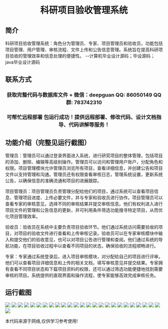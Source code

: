 <p><h1 align="center">科研项目验收管理系统</h1></p>

## 简介
科研项目验收管理系统：角色分为管理员、专家、项目管理员和验收员，功能包括项目管理、用户管理、审核流程、文件上传和公告信息管理。系统旨在提高科研项目验收的管理效率和信息处理的便捷性。    --计算机毕业设计源码；毕设源码；java毕业设计源码


## 联系方式
<p><h3 align="center">获取完整代码与数据库文件 + 微信：deepguan QQ: 86050149 QQ群: 783742310</h3></p>
<p><h3 align="center">可帮忙远程部署 包运行成功！提供远程部署、修改代码、设计文档指导、代码讲解等服务！</h3></p>

## 功能介绍（完整见运行截图）
管理员：管理员可以通过登录界面进入系统，进行研究项目的整体管理，包括项目的添加、删除、编辑等高级别操作。管理员可以访问和管理用户账户，分配角色和权限。项目管理模块允许管理员浏览所有项目，查看详细信息，并创建公告和项目文件以支持管理和沟通。管理员还有权限查看审核日志，管理系统设置，更新系统公告，以确保信息的准确流通和项目的进展跟踪。

项目管理员：项目管理员负责管理分配给他们的项目，通过系统可以查看项目信息、管理项目进度、上传必要文件，并与专家和验收员进行协作。项目管理员可以查看专家的审核意见，选择不同的审核结果并提交审核信息。他们有权利进入进行项目文件的管理和公告信息的更新，并可利用条件筛选功能搜寻特定项目，从而优化项目管理效率。

验收员：验收员在系统中主要负责项目验收环节。他们通过系统访问需要验收的项目，对项目的验收文件进行查看和上传审核记录。验收员可以在专家审核模块中输入和提交他们的验收意见，也可以对项目公告进行管理和查阅。他们通过系统的导航功能，在项目验收过程中以查看不同项目的状态，确保验收的流程顺畅进行。

专家：专家通过系统登录后，进入项目审核模块，对分配给自己的项目进行评审。他们可以查看项目详细信息和上传的相关文档，填写审核意见并提交结果。专家拥有查看不同项目状态和下载项目资料的权限，还可以通过筛选功能便捷地找到需要审核的项目。系统提供的直观界面和操作流程，使专家能够高效完成审核任务。


## 运行截图
![](https://bs-1329754181.cos.ap-shanghai.myqcloud.com/spring/ResearchProjectAcceptanceManagementSystem/img/001.jpg)
![](https://bs-1329754181.cos.ap-shanghai.myqcloud.com/spring/ResearchProjectAcceptanceManagementSystem/img/002.jpg)
![](https://bs-1329754181.cos.ap-shanghai.myqcloud.com/spring/ResearchProjectAcceptanceManagementSystem/img/003.jpg)
![](https://bs-1329754181.cos.ap-shanghai.myqcloud.com/spring/ResearchProjectAcceptanceManagementSystem/img/004.jpg)
![](https://bs-1329754181.cos.ap-shanghai.myqcloud.com/spring/ResearchProjectAcceptanceManagementSystem/img/005.jpg)
![](https://bs-1329754181.cos.ap-shanghai.myqcloud.com/spring/ResearchProjectAcceptanceManagementSystem/img/006.jpg)
![](https://bs-1329754181.cos.ap-shanghai.myqcloud.com/spring/ResearchProjectAcceptanceManagementSystem/img/007.jpg)
![](https://bs-1329754181.cos.ap-shanghai.myqcloud.com/spring/ResearchProjectAcceptanceManagementSystem/img/008.jpg)
![](https://bs-1329754181.cos.ap-shanghai.myqcloud.com/spring/ResearchProjectAcceptanceManagementSystem/img/009.jpg)
![](https://bs-1329754181.cos.ap-shanghai.myqcloud.com/spring/ResearchProjectAcceptanceManagementSystem/img/010.jpg)
![](https://bs-1329754181.cos.ap-shanghai.myqcloud.com/spring/ResearchProjectAcceptanceManagementSystem/img/011.jpg)
![](https://bs-1329754181.cos.ap-shanghai.myqcloud.com/spring/ResearchProjectAcceptanceManagementSystem/img/012.jpg)
![](https://bs-1329754181.cos.ap-shanghai.myqcloud.com/spring/ResearchProjectAcceptanceManagementSystem/img/013.jpg)
![](https://bs-1329754181.cos.ap-shanghai.myqcloud.com/spring/ResearchProjectAcceptanceManagementSystem/img/014.jpg)
![](https://bs-1329754181.cos.ap-shanghai.myqcloud.com/spring/ResearchProjectAcceptanceManagementSystem/img/015.jpg)
![](https://bs-1329754181.cos.ap-shanghai.myqcloud.com/spring/ResearchProjectAcceptanceManagementSystem/img/016.jpg)
![](https://bs-1329754181.cos.ap-shanghai.myqcloud.com/spring/ResearchProjectAcceptanceManagementSystem/img/017.jpg)
![](https://bs-1329754181.cos.ap-shanghai.myqcloud.com/spring/ResearchProjectAcceptanceManagementSystem/img/018.jpg)
![](https://bs-1329754181.cos.ap-shanghai.myqcloud.com/spring/ResearchProjectAcceptanceManagementSystem/img/019.jpg)
![](https://bs-1329754181.cos.ap-shanghai.myqcloud.com/spring/ResearchProjectAcceptanceManagementSystem/img/020.jpg)
![](https://bs-1329754181.cos.ap-shanghai.myqcloud.com/spring/ResearchProjectAcceptanceManagementSystem/img/021.jpg)
![](https://bs-1329754181.cos.ap-shanghai.myqcloud.com/spring/ResearchProjectAcceptanceManagementSystem/img/022.jpg)
![](https://bs-1329754181.cos.ap-shanghai.myqcloud.com/spring/ResearchProjectAcceptanceManagementSystem/img/023.jpg)
![](https://bs-1329754181.cos.ap-shanghai.myqcloud.com/spring/ResearchProjectAcceptanceManagementSystem/img/024.jpg)
![](https://bs-1329754181.cos.ap-shanghai.myqcloud.com/spring/ResearchProjectAcceptanceManagementSystem/img/025.jpg)
![](https://bs-1329754181.cos.ap-shanghai.myqcloud.com/spring/ResearchProjectAcceptanceManagementSystem/img/026.jpg)

<p>本代码来源于网络,仅供学习参考使用!</p>
